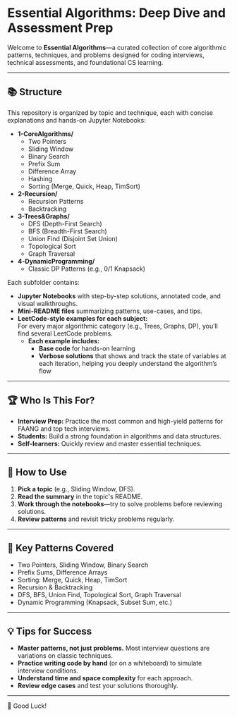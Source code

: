 # Essential Algorithms: Deep Dive and Assessment Prep

Welcome to **Essential Algorithms**—a curated collection of core algorithmic patterns, techniques, and problems designed for coding interviews, technical assessments, and foundational CS learning.

---

## 📚 Structure

This repository is organized by topic and technique, each with concise explanations and hands-on Jupyter Notebooks:

- **1-CoreAlgorithms/**
  - Two Pointers
  - Sliding Window
  - Binary Search
  - Prefix Sum
  - Difference Array
  - Hashing
  - Sorting (Merge, Quick, Heap, TimSort)
- **2-Recursion/**
  - Recursion Patterns
  - Backtracking
- **3-Trees&Graphs/**
  - DFS (Depth-First Search)
  - BFS (Breadth-First Search)
  - Union Find (Disjoint Set Union)
  - Topological Sort
  - Graph Traversal
- **4-DynamicProgramming/**
  - Classic DP Patterns (e.g., 0/1 Knapsack)

Each subfolder contains:
- **Jupyter Notebooks** with step-by-step solutions, annotated code, and visual walkthroughs.
- **Mini-README files** summarizing patterns, use-cases, and tips.
- **LeetCode-style examples for each subject:**  
  For every major algorithmic category (e.g., Trees, Graphs, DP), you’ll find several LeetCode problems.  
  - **Each example includes:**  
    - **Base code** for hands-on learning  
    - **Verbose solutions** that shows and track the state of variables at each iteration, helping you deeply understand the algorithm’s flow

---

## 🏆 Who Is This For?

- **Interview Prep:** Practice the most common and high-yield patterns for FAANG and top tech interviews.
- **Students:** Build a strong foundation in algorithms and data structures.
- **Self-learners:** Quickly review and master essential techniques.

---

## 🧭 How to Use

1. **Pick a topic** (e.g., Sliding Window, DFS).
2. **Read the summary** in the topic's README.
3. **Work through the notebooks**—try to solve problems before reviewing solutions.
4. **Review patterns** and revisit tricky problems regularly.

---

## 🧩 Key Patterns Covered

- Two Pointers, Sliding Window, Binary Search
- Prefix Sums, Difference Arrays
- Sorting: Merge, Quick, Heap, TimSort
- Recursion & Backtracking
- DFS, BFS, Union Find, Topological Sort, Graph Traversal
- Dynamic Programming (Knapsack, Subset Sum, etc.)

---

## 💡 Tips for Success

- **Master patterns, not just problems.** Most interview questions are variations on classic techniques.
- **Practice writing code by hand** (or on a whiteboard) to simulate interview conditions.
- **Understand time and space complexity** for each approach.
- **Review edge cases** and test your solutions thoroughly.

---

🚀 Good Luck!


